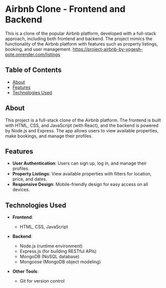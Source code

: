 # Airbnb Clone - Frontend and Backend

This is a clone of the popular Airbnb platform, developed with a full-stack approach, including both frontend and backend. The project mimics the functionality of the Airbnb platform with features such as property listings, booking, and user management.
https://project-airbnb-by-yogesh-pote.onrender.com/listings
## Table of Contents

- [About](#about)
- [Features](#features)
- [Technologies Used](#technologies-used)



## About

This project is a full-stack clone of the Airbnb platform. The frontend is built with HTML, CSS, and JavaScript (with React), and the backend is powered by Node.js and Express. The app allows users to view available properties, make bookings, and manage their profiles.

## Features

- **User Authentication**: Users can sign up, log in, and manage their profiles.
- **Property Listings**: View available properties with filters for location, price, and dates.
- **Responsive Design**: Mobile-friendly design for easy access on all devices.

## Technologies Used

- **Frontend**:
  - HTML, CSS, JavaScript

- **Backend**:
  - Node.js (runtime environment)
  - Express.js (for building RESTful APIs)
  - MongoDB (NoSQL database)
  - Mongoose (MongoDB object modeling)

- **Other Tools**:
  - Git for version control



